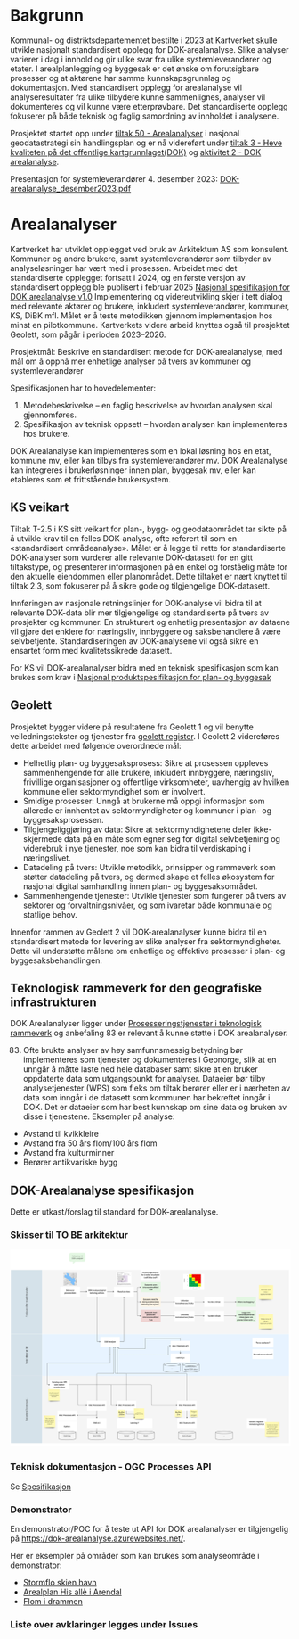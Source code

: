 # Bakgrunn
Kommunal- og distriktsdepartementet bestilte i 2023 at Kartverket skulle utvikle nasjonalt standardisert opplegg for DOK-arealanalyse. Slike analyser varierer i dag i innhold og gir ulike svar fra ulike systemleverandører og etater. I arealplanlegging og byggesak er det ønske om forutsigbare prosesser og at aktørene har samme kunnskapsgrunnlag og dokumentasjon. Med standardisert opplegg for arealanalyse vil analyseresultater fra ulike tilbydere kunne sammenlignes, analyser vil dokumenteres og vil kunne være etterprøvbare. Det standardiserte opplegg fokuserer på både teknisk og faglig samordning av innholdet i analysene. 

Prosjektet startet opp under [tiltak 50 - Arealanalyser](https://www.geonorge.no/Geodataarbeid/nasjonal-geodatastrategi/handlingsplanens-tiltak/tiltak-50/) i nasjonal geodatastrategi sin handlingsplan og er nå videreført under [tiltak 3 - Heve kvaliteten på det offentlige kartgrunnlaget(DOK)](https://www.geonorge.no/Geodataarbeid/nasjonal-geodatastrategi/handlingsplanens-tiltak/tiltak-3/) og [aktivitet 2 - DOK arealanalyse](https://tiltaksplan.geonorge.no/tiltak/3/aktivitet/2).

Presentasjon for systemleverandører 4. desember 2023: [DOK-arealanalyse_desember2023.pdf](https://github.com/kartverket/DOK.Arealanalyse.spesifikasjon/blob/main/documents/DOK%20-%20Arealanalyse-2023-2024-Kartverket.pdf)

# Arealanalyser
Kartverket har utviklet opplegget ved bruk av Arkitektum AS som konsulent. Kommuner og andre brukere, samt systemleverandører som tilbyder av analyseløsninger har vært med i prosessen. Arbeidet med det standardiserte opplegget fortsatt i 2024, og en første versjon av standardisert opplegg ble publisert i februar 2025 [Nasjonal spesifikasjon for DOK arealanalyse v1.0](https://www.kartverket.no/globalassets/geodataarbeid/dok-og-temadataarbeid/dok-arealanalyse-spesifikasjon-v1.0-kartverket2025.pdf)
Implementering og videreutvikling skjer i tett dialog med relevante aktører og brukere, inkludert systemleverandører, kommuner, KS, DiBK mfl. Målet er å teste metodikken gjennom implementasjon hos minst en pilotkommune. Kartverkets videre arbeid knyttes også til prosjektet Geolett, som pågår i perioden 2023–2026.

Prosjektmål:
Beskrive en standardisert metode for DOK-arealanalyse, med mål om å oppnå mer enhetlige analyser på tvers av kommuner og systemleverandører

Spesifikasjonen har to hovedelementer:
1.	Metodebeskrivelse – en faglig beskrivelse av hvordan analysen skal gjennomføres.
2.	Spesifikasjon av teknisk oppsett – hvordan analysen kan implementeres hos brukere.

DOK Arealanalyse kan implementeres som en lokal løsning hos en etat, kommune mv, eller kan tilbys fra systemleverandører mv. DOK Arealanalyse kan integreres i brukerløsninger innen plan, byggesak mv, eller kan etableres som et frittstående brukersystem.

## KS veikart
Tiltak T-2.5 i KS sitt veikart for plan-, bygg- og geodataområdet tar sikte på å utvikle krav til en felles DOK-analyse, ofte referert til som en «standardisert områdeanalyse». Målet er å legge til rette for standardiserte DOK-analyser som vurderer alle relevante DOK-datasett for en gitt tiltakstype, og presenterer informasjonen på en enkel og forståelig måte for den aktuelle eiendommen eller planområdet. Dette tiltaket er nært knyttet til tiltak 2.3, som fokuserer på å sikre gode og tilgjengelige DOK-datasett. 

Innføringen av nasjonale retningslinjer for DOK-analyse vil bidra til at relevante DOK-data blir mer tilgjengelige og standardiserte på tvers av prosjekter og kommuner. En strukturert og enhetlig presentasjon av dataene vil gjøre det enklere for næringsliv, innbyggere og saksbehandlere å være selvbetjente. Standardiseringen av DOK-analysene vil også sikre en ensartet form med kvalitetssikrede datasett.

For KS vil DOK-arealanalyser bidra med en teknisk spesifikasjon som kan brukes som krav i [Nasjonal produktspesifikasjon for plan- og byggesak](https://www.ks.no/fagomrader/digitalisering/felleslosninger/verktoykasse-plan--og-byggesak/verktoy/nasjonal-produktspesifikasjon-plan--og-byggesak/)

## Geolett
Prosjektet bygger videre på resultatene fra Geolett 1 og vil benytte veiledningstekster og tjenester fra [geolett register](https://register.geonorge.no/geolett). I Geolett 2 videreføres dette arbeidet med følgende overordnede mål:
* Helhetlig plan- og byggesaksprosess: Sikre at prosessen oppleves sammenhengende for alle brukere, inkludert innbyggere, næringsliv, frivillige organisasjoner og offentlige virksomheter, uavhengig av hvilken kommune eller sektormyndighet som er involvert.
* Smidige prosesser: Unngå at brukerne må oppgi informasjon som allerede er innhentet av sektormyndigheter og kommuner i plan- og byggesaksprosessen.
* Tilgjengeliggjøring av data: Sikre at sektormyndighetene deler ikke-skjermede data på en måte som egner seg for digital selvbetjening og viderebruk i nye tjenester, noe som kan bidra til verdiskaping i næringslivet.
* Datadeling på tvers: Utvikle metodikk, prinsipper og rammeverk som støtter datadeling på tvers, og dermed skape et felles økosystem for nasjonal digital samhandling innen plan- og byggesaksområdet.
* Sammenhengende tjenester: Utvikle tjenester som fungerer på tvers av sektorer og forvaltningsnivåer, og som ivaretar både kommunale og statlige behov.

Innenfor rammen av Geolett 2 vil DOK-arealanalyser kunne bidra til en standardisert metode for levering av slike analyser fra sektormyndigheter. Dette vil understøtte målene om enhetlige og effektive prosesser i plan- og byggesaksbehandlingen. 

## Teknologisk rammeverk for den geografiske infrastrukturen
DOK Arealanalyser ligger under [Prosesseringstjenester i teknologisk rammeverk](https://dokument.geonorge.no/styrendedokumenter/nasjonalt-rammeverk-for-geografisk-informasjon/rammeverksdokumentet/teknologisk-rammeverk-for-den-geografiske-infrastrukturen/4.0/teknologiskrammeverkhtml.html#_prosesseringstjenester) og anbefaling 83 er relevant å kunne støtte i DOK arealanalyser.

83. Ofte brukte analyser av høy samfunnsmessig betydning bør implementeres som tjenester og dokumenteres i Geonorge, slik at en unngår å måtte laste ned hele databaser samt sikre at en bruker oppdaterte data som utgangspunkt for analyser. Dataeier bør tilby analysetjenester (WPS) som f.eks om tiltak berører eller er i nærheten av data som inngår i de datasett som kommunen har bekreftet inngår i DOK. Det er dataeier som har best kunnskap om sine data og bruken av disse i tjenestene.
Eksempler på analyse:
* Avstand til kvikkleire
* Avstand fra 50 års flom/100 års flom
* Avstand fra kulturminner
* Berører antikvariske bygg

## DOK-Arealanalyse spesifikasjon
Dette er utkast/forslag til standard for DOK-arealanalyse. 

### Skisser til TO BE arkitektur

![Tjenestereise!](TOBETjenestereise.jpg)


### Teknisk dokumentasjon - OGC Processes API
Se [Spesifikasjon](spec.md)

### Demonstrator
En demonstrator/POC for å teste ut API for DOK arealanalyser er tilgjengelig på https://dok-arealanalyse.azurewebsites.net/.

Her er eksempler på områder som kan brukes som analyseområde i demonstrator:
* [Stormflo skien havn](demonstrator/stormflo_havn.geojson)
* [Arealplan His allè i Arendal](demonstrator/arealplan_his-alle.geojson)
* [Flom i drammen](demonstrator/flom_drammen.geojson)


### Liste over avklaringer legges under Issues
